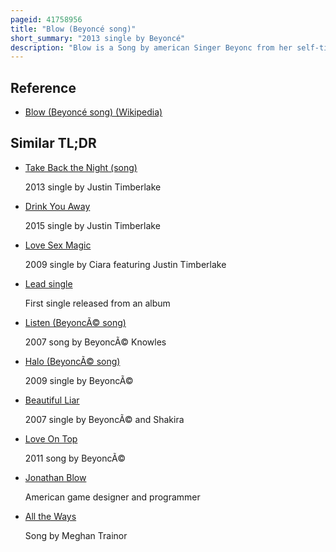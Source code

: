 ```yaml
---
pageid: 41758956
title: "Blow (Beyoncé song)"
short_summary: "2013 single by Beyoncé"
description: "Blow is a Song by american Singer Beyonc from her self-titled fifth Studio Album. It was written by Beyoncé, Pharrell Williams, Timbaland, J-Roc, James Fauntleroy and Justin Timberlake, and produced by the former four. It was set to be released as one of the lead Singles following the Release of the Album along with 'Drunk in Love', however, its Release was scrapped in Favor of 'Xo'. It was released only as a single for italian Radio."
---
```


## Reference

- [Blow (Beyoncé song) (Wikipedia)](https://en.wikipedia.org/?curid=41758956)

## Similar TL;DR

- [Take Back the Night (song)](/tldr/en/take-back-the-night-song)

  2013 single by Justin Timberlake

- [Drink You Away](/tldr/en/drink-you-away)

  2015 single by Justin Timberlake

- [Love Sex Magic](/tldr/en/love-sex-magic)

  2009 single by Ciara featuring Justin Timberlake

- [Lead single](/tldr/en/lead-single)

  First single released from an album

- [Listen (BeyoncÃ© song)](/tldr/en/listen-beyonce-song)

  2007 song by BeyoncÃ© Knowles

- [Halo (BeyoncÃ© song)](/tldr/en/halo-beyonce-song)

  2009 single by BeyoncÃ©

- [Beautiful Liar](/tldr/en/beautiful-liar)

  2007 single by BeyoncÃ© and Shakira

- [Love On Top](/tldr/en/love-on-top)

  2011 song by BeyoncÃ©

- [Jonathan Blow](/tldr/en/jonathan-blow)

  American game designer and programmer

- [All the Ways](/tldr/en/all-the-ways)

  Song by Meghan Trainor
